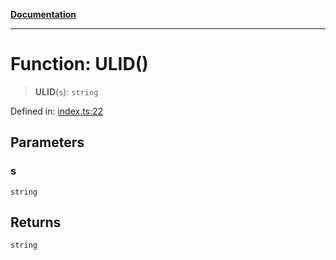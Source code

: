 [**Documentation**](../../../README.md)

***

# Function: ULID()

> **ULID**(`s`): `string`

Defined in: [index.ts:22](https://github.com/ceponatia/roler/blob/3285898e6e20febeb11523af0dddefd8f892e902/packages/testutils/src/index.ts#L22)

## Parameters

### s

`string`

## Returns

`string`
